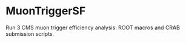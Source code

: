 # MuonTriggerSF
Run 3 CMS muon trigger efficiency analysis: ROOT macros and CRAB submission scripts.
